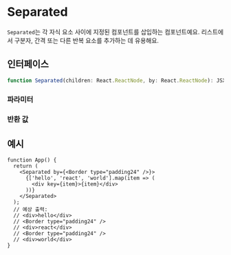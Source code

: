 # Separated

`Separated`는 각 자식 요소 사이에 지정된 컴포넌트를 삽입하는 컴포넌트예요. 리스트에서 구분자, 간격 또는 다른 반복 요소를 추가하는 데 유용해요.

## 인터페이스

```ts
function Separated(children: React.ReactNode, by: React.ReactNode): JSX.Element;
```

### 파라미터

<Interface
  required
  name="children"
  type="React.ReactNode"
  description="렌더링할 자식 요소들이에요. 올바른 리액트 요소(<code>React.isValidElement</code>)만 렌더링돼요."
/>

<Interface
  required
  name="by"
  type="React.ReactNode"
  description="자식 요소들 사이에 삽입할 컴포넌트예요."
/>

### 반환 값

<Interface
  name=""
  type="JSX.Element"
  description="지정한 구분자로 자식을 구분하는 리액트 컴포넌트예요."
/>

## 예시

```tsx
function App() {
  return (
    <Separated by={<Border type="padding24" />}>
      {['hello', 'react', 'world'].map(item => (
        <div key={item}>{item}</div>
      ))}
    </Separated>
  );
  // 예상 출력:
  // <div>hello</div>
  // <Border type="padding24" />
  // <div>react</div>
  // <Border type="padding24" />
  // <div>world</div>
}
```
